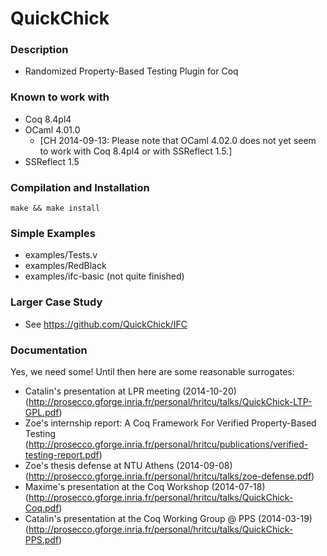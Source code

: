 QuickChick
==========

### Description
 
  - Randomized Property-Based Testing Plugin for Coq

### Known to work with

  - Coq 8.4pl4
  - OCaml 4.01.0
    - [CH 2014-09-13: Please note that OCaml 4.02.0 does not yet seem to work with Coq 8.4pl4 or with SSReflect 1.5.]
  - SSReflect 1.5

### Compilation and Installation

    make && make install

### Simple Examples

  - examples/Tests.v
  - examples/RedBlack
  - examples/ifc-basic (not quite finished)

### Larger Case Study

  - See https://github.com/QuickChick/IFC

### Documentation
Yes, we need some! Until then here are some reasonable surrogates:
  - Catalin's presentation at LPR meeting (2014-10-20)
    (http://prosecco.gforge.inria.fr/personal/hritcu/talks/QuickChick-LTP-GPL.pdf)
  - Zoe's internship report: A Coq Framework For Verified Property-Based Testing
    (http://prosecco.gforge.inria.fr/personal/hritcu/publications/verified-testing-report.pdf)
  - Zoe's thesis defense at NTU Athens (2014-09-08)
    (http://prosecco.gforge.inria.fr/personal/hritcu/talks/zoe-defense.pdf)
  - Maxime's presentation at the Coq Workshop (2014-07-18)
    (http://prosecco.gforge.inria.fr/personal/hritcu/talks/QuickChick-Coq.pdf)
  - Catalin's presentation at the Coq Working Group @ PPS (2014-03-19)
    (http://prosecco.gforge.inria.fr/personal/hritcu/talks/QuickChick-PPS.pdf)
